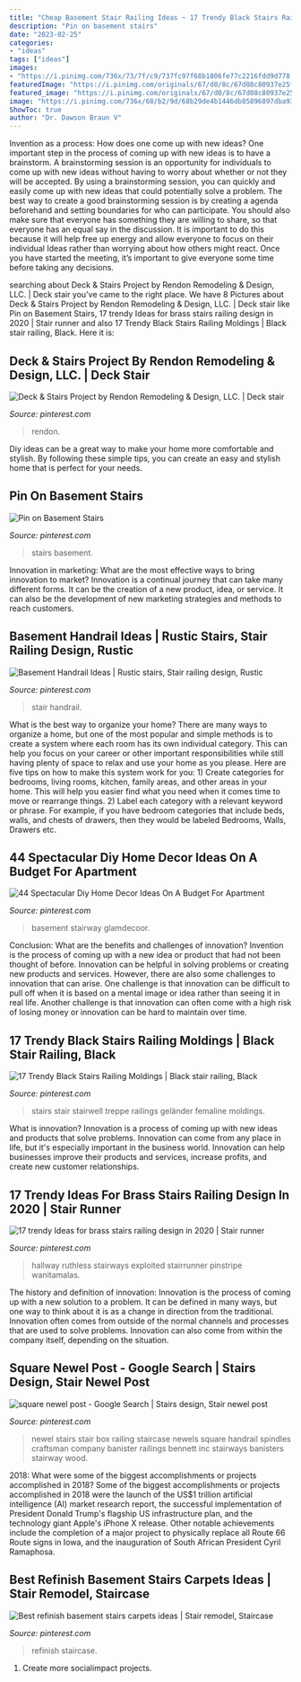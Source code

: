 ```yaml
---
title: "Cheap Basement Stair Railing Ideas ~ 17 Trendy Black Stairs Railing Moldings"
description: "Pin on basement stairs"
date: "2023-02-25"
categories:
- "ideas"
tags: ["ideas"]
images:
- "https://i.pinimg.com/736x/73/7f/c9/737fc97f68b1806fe77c2216fdd9d778.jpg"
featuredImage: "https://i.pinimg.com/originals/67/d0/8c/67d08c80937e25fc655119958e0c3edb.jpg"
featured_image: "https://i.pinimg.com/originals/67/d0/8c/67d08c80937e25fc655119958e0c3edb.jpg"
image: "https://i.pinimg.com/736x/68/b2/9d/68b29de4b1446db85896097dba936d49--newel-posts-stair-railing.jpg"
ShowToc: true
author: "Dr. Dawson Braun V"
---
```



Invention as a process: How does one come up with new ideas?
One important step in the process of coming up with new ideas is to have a brainstorm. A brainstorming session is an opportunity for individuals to come up with new ideas without having to worry about whether or not they will be accepted. By using a brainstorming session, you can quickly and easily come up with new ideas that could potentially solve a problem. 
The best way to create a good brainstorming session is by creating a agenda beforehand and setting boundaries for who can participate. You should also make sure that everyone has something they are willing to share, so that everyone has an equal say in the discussion. It is important to do this because it will help free up energy and allow everyone to focus on their individual Ideas rather than worrying about how others might react. Once you have started the meeting, it’s important to give everyone some time before taking any decisions.

	

		
searching about Deck &amp; Stairs Project by Rendon Remodeling &amp; Design, LLC. | Deck stair you've came to the right place. We have 8 Pictures about Deck &amp; Stairs Project by Rendon Remodeling &amp; Design, LLC. | Deck stair like Pin on Basement Stairs, 17 trendy Ideas for brass stairs railing design in 2020 | Stair runner and also 17 Trendy Black Stairs Railing Moldings | Black stair railing, Black. Here it is:
		
    
## Deck &amp; Stairs Project By Rendon Remodeling &amp; Design, LLC. | Deck Stair

<img loading=lazy src="https://i.pinimg.com/736x/fd/0d/91/fd0d915aa7e6888ed6c1fb0c59f838cc--porch-stairs-good-ideas.jpg" onerror="this.onerror=null;this.src='https://tse1.mm.bing.net/th?id=OIP.q18KO8Uyb7_enY0NfJH40AHaJ3&amp;pid=15.1';" alt="Deck &amp; Stairs Project by Rendon Remodeling &amp; Design, LLC. | Deck stair">

_Source: pinterest.com_

>rendon. 

	

Diy ideas can be a great way to make your home more comfortable and stylish. By following these simple tips, you can create an easy and stylish home that is perfect for your needs.

    
## Pin On Basement Stairs

<img loading=lazy src="https://i.pinimg.com/736x/8e/b9/08/8eb908f3a57a3d4931ccd648812339fb.jpg" onerror="this.onerror=null;this.src='https://tse1.mm.bing.net/th?id=OIP.iR8U_ZwJYN7ZppfHQn50igHaNm&amp;pid=15.1';" alt="Pin on Basement Stairs">

_Source: pinterest.com_

>stairs basement. 

	

Innovation in marketing: What are the most effective ways to bring innovation to market?
Innovation is a continual journey that can take many different forms. It can be the creation of a new product, idea, or service. It can also be the development of new marketing strategies and methods to reach customers.

    
## Basement Handrail Ideas | Rustic Stairs, Stair Railing Design, Rustic

<img loading=lazy src="https://i.pinimg.com/736x/73/7f/c9/737fc97f68b1806fe77c2216fdd9d778.jpg" onerror="this.onerror=null;this.src='https://tse2.mm.bing.net/th?id=OIP.S4hIjsouK01BfvLRJ3zEGwHaLH&amp;pid=15.1';" alt="Basement Handrail Ideas | Rustic stairs, Stair railing design, Rustic">

_Source: pinterest.com_

>stair handrail. 

	

What is the best way to organize your home?
There are many ways to organize a home, but one of the most popular and simple methods is to create a system where each room has its own individual category. This can help you focus on your career or other important responsibilities while still having plenty of space to relax and use your home as you please. Here are five tips on how to make this system work for you: 1) Create categories for bedrooms, living rooms, kitchen, family areas, and other areas in your home. This will help you easier find what you need when it comes time to move or rearrange things. 2) Label each category with a relevant keyword or phrase. For example, if you have bedroom categories that include beds, walls, and chests of drawers, then they would be labeled Bedrooms, Walls, Drawers etc.

    
## 44 Spectacular Diy Home Decor Ideas On A Budget For Apartment

<img loading=lazy src="https://i.pinimg.com/originals/67/d0/8c/67d08c80937e25fc655119958e0c3edb.jpg" onerror="this.onerror=null;this.src='https://tse1.mm.bing.net/th?id=OIP.05PaBrp4nR7tpDMRluDw0QAAAA&amp;pid=15.1';" alt="44 Spectacular Diy Home Decor Ideas On A Budget For Apartment">

_Source: pinterest.com_

>basement stairway glamdecoor. 

	

Conclusion: What are the benefits and challenges of innovation?
Invention is the process of coming up with a new idea or product that had not been thought of before. Innovation can be helpful in solving problems or creating new products and services. However, there are also some challenges to innovation that can arise. One challenge is that innovation can be difficult to pull off when it is based on a mental image or idea rather than seeing it in real life. Another challenge is that innovation can often come with a high risk of losing money or innovation can be hard to maintain over time.

    
## 17 Trendy Black Stairs Railing Moldings | Black Stair Railing, Black

<img loading=lazy src="https://i.pinimg.com/736x/b3/a0/71/b3a0710b7ff7d57cec290d2321b29307.jpg" onerror="this.onerror=null;this.src='https://tse3.mm.bing.net/th?id=OIP.E6ecrKfHKdHnrAZ_TlAWQAAAAA&amp;pid=15.1';" alt="17 Trendy Black Stairs Railing Moldings | Black stair railing, Black">

_Source: pinterest.com_

>stairs stair stairwell treppe railings geländer femaline moldings. 

	

What is innovation?
Innovation is a process of coming up with new ideas and products that solve problems. Innovation can come from any place in life, but it's especially important in the business world. Innovation can help businesses improve their products and services, increase profits, and create new customer relationships.

    
## 17 Trendy Ideas For Brass Stairs Railing Design In 2020 | Stair Runner

<img loading=lazy src="https://i.pinimg.com/736x/11/dd/63/11dd63920a8d7df503c44a4c17512e10.jpg" onerror="this.onerror=null;this.src='https://tse3.mm.bing.net/th?id=OIP.NkkfSYlOwtWQE4_ifCxUugAAAA&amp;pid=15.1';" alt="17 trendy Ideas for brass stairs railing design in 2020 | Stair runner">

_Source: pinterest.com_

>hallway ruthless stairways exploited stairrunner pinstripe wanitamalas. 

	

The history and definition of innovation:
Innovation is the process of coming up with a new solution to a problem. It can be defined in many ways, but one way to think about it is as a change in direction from the traditional. Innovation often comes from outside of the normal channels and processes that are used to solve problems. Innovation can also come from within the company itself, depending on the situation.

    
## Square Newel Post - Google Search | Stairs Design, Stair Newel Post

<img loading=lazy src="https://i.pinimg.com/736x/68/b2/9d/68b29de4b1446db85896097dba936d49--newel-posts-stair-railing.jpg" onerror="this.onerror=null;this.src='https://tse1.mm.bing.net/th?id=OIP.tRieAfuXfY3Pl8BYHhf5wAHaL5&amp;pid=15.1';" alt="square newel post - Google Search | Stairs design, Stair newel post">

_Source: pinterest.com_

>newel stairs stair box railing staircase newels square handrail spindles craftsman company banister railings bennett inc stairways banisters stairway wood. 

	

2018: What were some of the biggest accomplishments or projects accomplished in 2018?
Some of the biggest accomplishments or projects accomplished in 2018 were the launch of the US$1 trillion artificial intelligence (AI) market research report, the successful implementation of President Donald Trump's flagship US infrastructure plan, and the technology giant Apple's iPhone X release. Other notable achievements include the completion of a major project to physically replace all Route 66 Route signs in Iowa, and the inauguration of South African President Cyril Ramaphosa.

    
## Best Refinish Basement Stairs Carpets Ideas | Stair Remodel, Staircase

<img loading=lazy src="https://i.pinimg.com/736x/73/2e/f1/732ef1ab7a880333c6c2166e97aae58c.jpg" onerror="this.onerror=null;this.src='https://tse2.mm.bing.net/th?id=OIP.iJ8yeOtnvKO9tVPKfTKq1gAAAA&amp;pid=15.1';" alt="Best refinish basement stairs carpets ideas | Stair remodel, Staircase">

_Source: pinterest.com_

>refinish staircase. 

	

1. Create more socialimpact projects.

